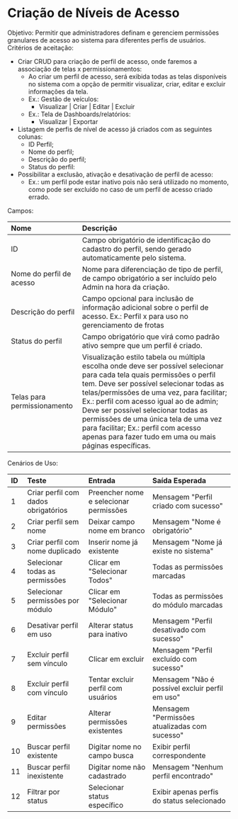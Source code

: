 # **Criação de Níveis de Acesso**

Objetivo: Permitir que administradores definam e gerenciem permissões granulares de acesso ao sistema para diferentes perfis de usuários.  
Critérios de aceitação:

* Criar CRUD para criação de perfil de acesso, onde faremos a associação de telas x permissionamentos:  
  * Ao criar um perfil de acesso, será exibida todas as telas disponíveis no sistema com a opção de permitir visualizar, criar, editar e excluir informações da tela.  
  * Ex.: Gestão de veículos:  
    * Visualizar | Criar | Editar | Excluir  
  * Ex.: Tela de Dashboards/relatórios:  
    * Visualizar | Exportar  
* Listagem de perfis de nível de acesso já criados com as seguintes colunas:  
  * ID Perfil;  
  * Nome do perfil;  
  * Descrição do perfil;  
  * Status do perfil:  
* Possibilitar a exclusão, ativação e desativação de perfil de acesso:  
  * Ex.: um perfil pode estar inativo pois não será utilizado no momento, como pode ser excluído no caso de um perfil de acesso criado errado.

Campos:

| Nome | Descrição |
| :---- | :---- |
| ID | Campo obrigatório de identificação do cadastro do perfil, sendo gerado automaticamente pelo sistema. |
| Nome do perfil de acesso | Nome para diferenciação de tipo de perfil, de campo obrigatório a ser incluído pelo Admin na hora da criação. |
| Descrição do perfil | Campo opcional para inclusão de informação adicional sobre o perfil de acesso. Ex.: Perfil x para uso no gerenciamento de frotas |
| Status do perfil | Campo obrigatório que virá como padrão ativo sempre que um perfil é criado. |
| Telas para permissionamento | Visualização estilo tabela ou múltipla escolha onde deve ser possível selecionar para cada tela quais permissões o perfil tem. Deve ser possível selecionar todas as telas/permissões de uma vez, para facilitar; Ex.: perfil com acesso igual ao de admin; Deve ser possível selecionar todas as permissões de uma única tela de uma vez para facilitar; Ex.: perfil com acesso apenas para fazer tudo em uma ou mais páginas específicas. |

Cenários de Uso:

| ID | Teste | Entrada | Saída Esperada |
| :---- | :---- | :---- | :---- |
| 1 | Criar perfil com dados obrigatórios | Preencher nome e selecionar permissões | Mensagem "Perfil criado com sucesso" |
| 2 | Criar perfil sem nome | Deixar campo nome em branco | Mensagem "Nome é obrigatório" |
| 3 | Criar perfil com nome duplicado | Inserir nome já existente | Mensagem "Nome já existe no sistema" |
| 4 | Selecionar todas as permissões | Clicar em "Selecionar Todos" | Todas as permissões marcadas |
| 5 | Selecionar permissões por módulo | Clicar em "Selecionar Módulo" | Todas as permissões do módulo marcadas |
| 6 | Desativar perfil em uso | Alterar status para inativo | Mensagem "Perfil desativado com sucesso" |
| 7 | Excluir perfil sem vínculo | Clicar em excluir | Mensagem "Perfil excluído com sucesso" |
| 8 | Excluir perfil com vínculo | Tentar excluir perfil com usuários | Mensagem "Não é possível excluir perfil em uso" |
| 9 | Editar permissões | Alterar permissões existentes | Mensagem "Permissões atualizadas com sucesso" |
| 10 | Buscar perfil existente | Digitar nome no campo busca | Exibir perfil correspondente |
| 11 | Buscar perfil inexistente | Digitar nome não cadastrado | Mensagem "Nenhum perfil encontrado" |
| 12 | Filtrar por status | Selecionar status específico | Exibir apenas perfis do status selecionado  |

